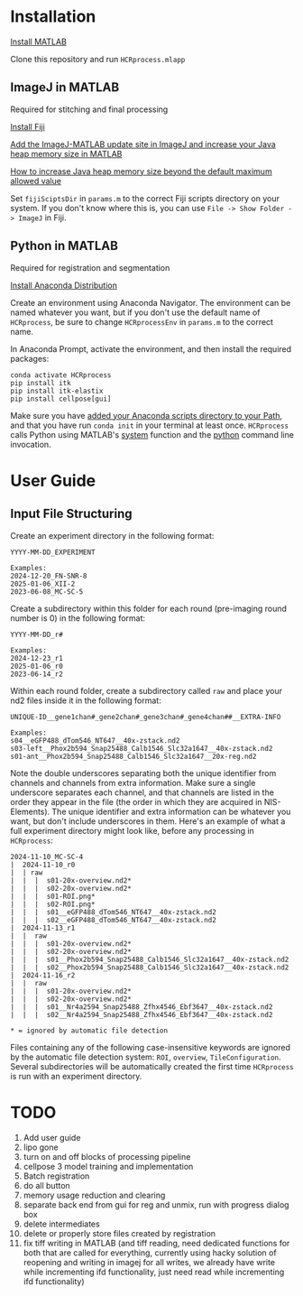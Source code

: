 # Installation

[Install MATLAB](https://www.mathworks.com/help/install/ug/install-products-with-internet-connection.html)

Clone this repository and run `HCRprocess.mlapp`

## ImageJ in MATLAB
Required for stitching and final processing

[Install Fiji](https://imagej.net/software/fiji/downloads)

[Add the ImageJ-MATLAB update site in ImageJ and increase your Java heap memory size in MATLAB](https://imagej.net/scripting/matlab)

[How to increase Java heap memory size beyond the default maximum allowed value](https://www.mathworks.com/matlabcentral/answers/92813-how-do-i-increase-the-heap-space-for-the-java-vm-in-matlab#answer_183274)

Set `fijiSciptsDir` in `params.m` to the correct Fiji scripts directory on your system. If you don't know where this is, you can use `File -> Show Folder -> ImageJ` in Fiji. 

## Python in MATLAB
Required for registration and segmentation

[Install Anaconda Distribution](https://docs.anaconda.com/anaconda/install/)

Create an environment using Anaconda Navigator. The environment can be named whatever you want, but if you don't use the default name of `HCRprocess`, be sure to change `HCRprocessEnv` in `params.m` to the correct name. 

In Anaconda Prompt, activate the environment, and then install the required packages:

```
conda activate HCRprocess
pip install itk
pip install itk-elastix
pip install cellpose[gui]
```

Make sure you have [added your Anaconda scripts directory to your Path](https://www.architectryan.com/2018/03/17/add-to-the-path-on-windows-10/), and that you have run `conda init` in your terminal at least once. `HCRprocess` calls Python using MATLAB's [system](https://www.mathworks.com/help/matlab/ref/system.html) function and the [python](https://docs.python.org/3/using/cmdline.html) command line invocation. 

# User Guide

## Input File Structuring
Create an experiment directory in the following format:
```
YYYY-MM-DD_EXPERIMENT

Examples:
2024-12-20_FN-SNR-8
2025-01-06_XII-2
2023-06-08_MC-SC-5
```
Create a subdirectory within this folder for each round (pre-imaging round number is 0) in the following format:
```
YYYY-MM-DD_r#

Examples:
2024-12-23_r1
2025-01-06_r0
2023-06-14_r2
```
Within each round folder, create a subdirectory called `raw` and place your nd2 files inside it in the following format:
```
UNIQUE-ID__gene1chan#_gene2chan#_gene3chan#_gene4chan##__EXTRA-INFO

Examples:
s04__eGFP488_dTom546_NT647__40x-zstack.nd2
s03-left__Phox2b594_Snap25488_Calb1546_Slc32a1647__40x-zstack.nd2
s01-ant__Phox2b594_Snap25488_Calb1546_Slc32a1647__20x-reg.nd2
```
Note the double underscores separating both the unique identifier from channels and channels from extra information. Make sure a single underscore separates each channel, and that channels are listed in the order they appear in the file (the order in which they are acquired in NIS-Elements). The unique identifier and extra information can be whatever you want, but don't include underscores in them. Here's an example of what a full experiment directory might look like, before any processing in `HCRprocess`:
```
2024-11-10_MC-SC-4
|  2024-11-10_r0
|  | raw
|  |  |  s01-20x-overview.nd2*
|  |  |  s02-20x-overview.nd2*
|  |  |  s01-ROI.png*
|  |  |  s02-ROI.png*
|  |  |  s01__eGFP488_dTom546_NT647__40x-zstack.nd2
|  |  |  s02__eGFP488_dTom546_NT647__40x-zstack.nd2
|  2024-11-13_r1
|  |  raw
|  |  |  s01-20x-overview.nd2*
|  |  |  s02-20x-overview.nd2*
|  |  |  s01__Phox2b594_Snap25488_Calb1546_Slc32a1647__40x-zstack.nd2
|  |  |  s02__Phox2b594_Snap25488_Calb1546_Slc32a1647__40x-zstack.nd2
|  2024-11-16_r2
|  |  raw
|  |  |  s01-20x-overview.nd2*
|  |  |  s02-20x-overview.nd2*
|  |  |  s01__Nr4a2594_Snap25488_Zfhx4546_Ebf3647__40x-zstack.nd2
|  |  |  s02__Nr4a2594_Snap25488_Zfhx4546_Ebf3647__40x-zstack.nd2

* = ignored by automatic file detection
```
Files containing any of the following case-insensitive keywords are ignored by the automatic file detection system: `ROI`, `overview`, `TileConfiguration`. Several subdirectories will be automatically created the first time `HCRprocess` is run with an experiment directory.   

# TODO

1) Add user guide
2) lipo gone
3) turn on and off blocks of processing pipeline
4) cellpose 3 model training and implementation
5) Batch registration
6) do all button
8) memory usage reduction and clearing
9) separate back end from gui for reg and unmix, run with progress dialog box
10) delete intermediates
11) delete or properly store files created by registration
12) fix tiff writing in MATLAB (and tiff reading, need dedicated functions for both that are called for everything, currently using hacky solution of reopening and writing in imagej for all writes, we already have write while incrementing ifd functionality, just need read while incrementing ifd functionality)
